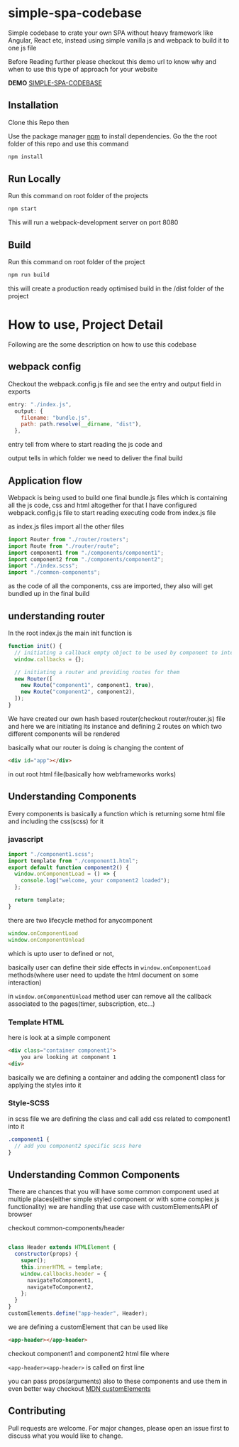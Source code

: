 # simple-spa-codebase
Simple codebase to crate your own SPA without heavy framework like Angular, React etc, instead using simple vanilla js and webpack to build it to one js file

Before Reading further please checkout this demo url to know why and when to use this type of approach for your website

**DEMO** [SIMPLE-SPA-CODEBASE](https://mnthnjain.github.io/simple-spa-codebase/)



## Installation
Clone this Repo then

Use the package manager [npm](https://www.npmjs.com/) to install dependencies.
Go the the root folder of this repo and use this command

```bash
npm install
```

## Run Locally
Run this command on root folder of the projects
```bash
npm start
```
This will run a webpack-development server on port 8080


## Build
Run this command on root folder of the project
```bash
npm run build
```
this will create a production ready optimised build in the /dist folder of the project

# How to use, Project Detail 
Following are the some description on how to use this codebase

## webpack config
Checkout the webpack.config.js file and see the entry and output field in exports

```js
entry: "./index.js",
  output: {
    filename: "bundle.js",
    path: path.resolve(__dirname, "dist"),
  },
```

entry tell from where to start reading the js code and 

output tells in which folder we need to deliver the final build

## Application flow
Webpack is being used to build one final bundle.js files which is containing all the js code, css and html altogether for that I have configured webpack.config.js file to start reading executing code from index.js file

as index.js files import all the other files
```js
import Router from "./router/routers";
import Route from "./router/route";
import component1 from "./components/component1";
import component2 from "./components/component2";
import "./index.scss";
import "./common-components";
```

as the code of all the components, css are imported, they also will get bundled up in the final build

## understanding router
In the root index.js the  main init function is 

```js
function init() {
  // initiating a callback empty object to be used by component to interect to its html file
  window.callbacks = {};

  // initiating a router and providing routes for them
  new Router([
    new Route("component1", component1, true),
    new Route("component2", component2),
  ]);
}
```
We have created our own hash based router(checkout router/router.js) file and here we are initiating its instance and defining 2 routes on which two different components will be rendered 

basically what our router is doing is changing the content of 
```html
<div id="app"></div>
```

in out root html file(basically how webframeworks works)

## Understanding Components
Every components is basically a function which is returning some html file and including the css(scss) for it

### javascript

```js
import "./component1.scss";
import template from "./component1.html";
export default function component2() {
  window.onComponentLoad = () => {
    console.log("welcome, your component2 loaded");
  };

  return template;
}
```

there are two lifecycle method for anycomponent 

```js
window.onComponentLoad
window.onComponentUnload
```
which is upto user to defined or not, 

basically user can define their side effects in ```window.onComponentLoad ```methods(where user need to update the html document on some interaction)

in ```window.onComponentUnload``` method user can remove all the callback associated to the pages(timer, subscription, etc...)

### Template HTML
here is look at a simple component
```html
<div class="container component1">
    you are looking at component 1
<div>
```

basically we are defining a container and adding the component1 class for applying the styles into it 

### Style-SCSS
in scss file we are defining the class and call add css related to component1 into it 
```scss
.component1 {
  // add you component2 specific scss here
}

```

## Understanding Common Components
There are chances that you will have some common component used at multiple places(either simple styled component or with some complex js functionality)
we are handling that use case with customElementsAPI of browser

checkout common-components/header

```js

class Header extends HTMLElement {
  constructor(props) {
    super();
    this.innerHTML = template;
    window.callbacks.header = {
      navigateToComponent1,
      navigateToComponent2,
    };
  }
}
customElements.define("app-header", Header);

```

we are defining a customElement that can be used like 
```html
<app-header></app-header>
```
checkout component1 and component2 html file where 

```<app-header><app-header>```
 is called on first line

 you can pass props(arguments) also to these components and use them in even better way checkout [MDN customElements](https://developer.mozilla.org/en-US/docs/Web/Web_Components/Using_custom_elements)


## Contributing
Pull requests are welcome. For major changes, please open an issue first to discuss what you would like to change.

